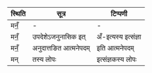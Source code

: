 | स्थिति | सूत्र | टिप्पणी |
| ----- | ------- | ------ |
| मनँ॒ | - | - |
| मनँ॒ | उपदेशेऽजनुनासिक इत् | अँ-इत्यस्य इत्संज्ञा |
| मनँ॒ | अनुदात्तङित आत्मनेपदम् | इति आत्मनेपदम् |
| मन् | तस्य लोपः | इत्संज्ञकस्य लोपः |
